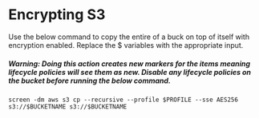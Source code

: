 # Encrypting S3

Use the below command to copy the entire of a buck on top of itself with encryption enabled. Replace the $ variables with the appropriate input.

##### Warning: Doing this action creates new markers for the items meaning lifecycle policies will see them as new. Disable any lifecycle policies on the bucket before running the below command. ##### 

~~~~
screen -dm aws s3 cp --recursive --profile $PROFILE --sse AES256 s3://$BUCKETNAME s3://$BUCKETNAME
~~~~